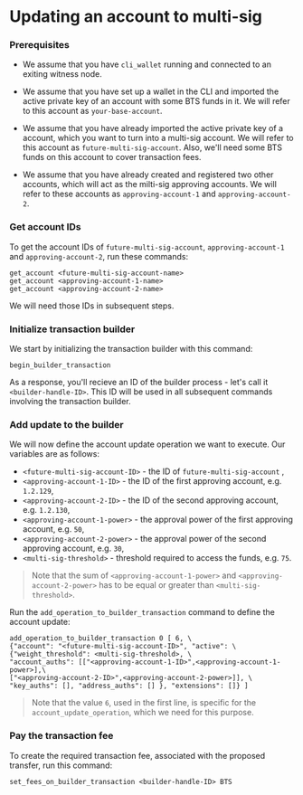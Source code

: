 # Updating an account to multi-sig
### Prerequisites
* We assume that you have `cli_wallet` running and connected to an exiting witness node.

* We assume that you have set up a wallet in the CLI and imported the active private key of an account with some BTS funds in it. We will refer to this account as `your-base-account`.

* We assume that you have already imported the active private key of a account, which you want to turn into a multi-sig account. We will refer to this account as `future-multi-sig-account`. Also, we'll need some BTS funds on this account to cover transaction fees.

* We assume that you have already created and registered two other accounts, which will act as the milti-sig approving accounts. We will refer to these accounts as `approving-account-1` and `approving-account-2`.

### Get account IDs
To get the account IDs of `future-multi-sig-account`, `approving-account-1` and `approving-account-2`, run these commands:
```
get_account <future-multi-sig-account-name>
get_account <approving-account-1-name>
get_account <approving-account-2-name>
```
We will need those IDs in subsequent steps.

### Initialize transaction builder
We start by initializing the transaction builder with this command:
```
begin_builder_transaction
```
As a response, you'll recieve an ID of the builder process - let's call it `<builder-handle-ID>`. This ID will be used in all subsequent commands involving the transaction builder.

### Add update to the builder
We will now define the account update operation we want to execute. Our variables are as follows:  
* `<future-multi-sig-account-ID>` - the ID of `future-multi-sig-account` ,  
* `<approving-account-1-ID>` - the ID of the first approving account, e.g. `1.2.129`,  
* `<approving-account-2-ID>` - the ID of the second approving account, e.g. `1.2.130`,
* `<approving-account-1-power>` - the approval power of the first approving account, e.g. `50`,
* `<approving-account-2-power>` - the approval power of the second approving account, e.g. `30`,
* `<multi-sig-threshold>` - threshold required to access the funds, e.g. `75`.

> Note that the sum of `<approving-account-1-power>` and `<approving-account-2-power>` has to be equal or greater than `<multi-sig-threshold>`.

Run the `add_operation_to_builder_transaction` command to define the account update:
```
add_operation_to_builder_transaction 0 [ 6, \
{"account": "<future-multi-sig-account-ID>", "active": \
{"weight_threshold": <multi-sig-threshold>, \
"account_auths": [["<approving-account-1-ID>",<approving-account-1-power>],\
["<approving-account-2-ID>",<approving-account-2-power>]], \
"key_auths": [], "address_auths": [] }, "extensions": []} ]
```
> Note that the value `6`, used in the first line, is specific for the `account_update_operation`, which we need for this purpose.

### Pay the transaction fee
To create the required transaction fee, associated with the proposed transfer, run this command: 
```
set_fees_on_builder_transaction <builder-handle-ID> BTS
```


 


